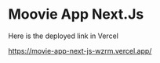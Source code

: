 # Moovie App Next.Js
Here is the deployed link in Vercel

https://movie-app-next-js-wzrm.vercel.app/